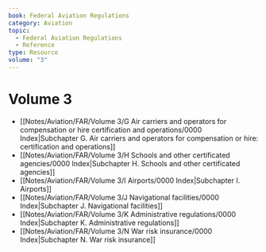 ```yaml
---
book: Federal Aviation Regulations
category: Aviation
topic:
  - Federal Aviation Regulations
  - Reference
type: Resource
volume: "3"
---
```

# Volume 3

- [[Notes/Aviation/FAR/Volume 3/G Air carriers and operators for compensation or hire  certification and operations/0000 Index|Subchapter G. Air carriers and operators for compensation or hire: certification and operations]]
- [[Notes/Aviation/FAR/Volume 3/H Schools and other certificated agencies/0000 Index|Subchapter H. Schools and other certificated agencies]]
- [[Notes/Aviation/FAR/Volume 3/I Airports/0000 Index|Subchapter I. Airports]]
- [[Notes/Aviation/FAR/Volume 3/J Navigational facilities/0000 Index|Subchapter J. Navigational facilities]]
- [[Notes/Aviation/FAR/Volume 3/K Administrative regulations/0000 Index|Subchapter K. Administrative regulations]]
- [[Notes/Aviation/FAR/Volume 3/N War risk insurance/0000 Index|Subchapter N. War risk insurance]]
